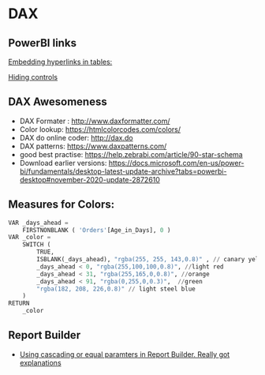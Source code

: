 # DAX 

## PowerBI links
[Embedding hyperlinks in tables:](https://docs.microsoft.com/en-us/power-bi/create-reports/power-bi-hyperlinks-in-tables)

[Hiding controls](https://exceleratorbi.com.au/show-or-hide-a-power-bi-visual-based-on-selection/)

## DAX Awesomeness
- DAX Formater : http://www.daxformatter.com/  
- Color lookup: https://htmlcolorcodes.com/colors/
- DAX do online coder: http://dax.do  
- DAX patterns: https://www.daxpatterns.com/
- good best practise: https://help.zebrabi.com/article/90-star-schema
- Download earlier versions: https://docs.microsoft.com/en-us/power-bi/fundamentals/desktop-latest-update-archive?tabs=powerbi-desktop#november-2020-update-2872610 

## Measures for Colors:
```python
VAR _days_ahead =
    FIRSTNONBLANK ( 'Orders'[Age_in_Days], 0 )
VAR _color =
    SWITCH (
        TRUE,
        ISBLANK(_days_ahead), "rgba(255, 255, 143,0.8)" , // canary yellow
        _days_ahead < 0, "rgba(255,100,100,0.8)", //light red
        _days_ahead < 31, "rgba(255,165,0,0.8)", //orange
        _days_ahead < 91, "rgba(0,255,0,0.3)",  //green
        "rgba(182, 208, 226,0.8)" // light steel blue
    )
RETURN
    _color

```




## Report Builder
 - [Using cascading or equal paramters in Report Builder. Really got explanations](https://onyxdata.co.uk/microsoft-power-bi-uk-user-group-webinar-paginated-reports-with-parvinder-chana/)
